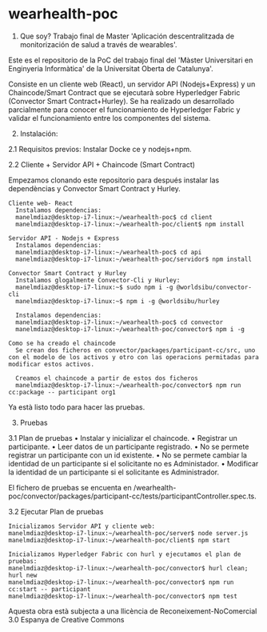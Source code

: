 # wearhealth-poc

1. Que soy?
  Trabajo final de Master 'Aplicación descentralitzada de monitorización de salud a través de wearables'.

  Este es el repositorio de la PoC del trabajo final del 'Màster Universitari en Enginyeria Informàtica' de la Universitat Oberta de Catalunya'.

  Consiste en un cliente web (React), un servidor API (Nodejs+Express) y un Chaincode/Smart Contract que se ejecutarà sobre  Hyperledger Fabric (Convector Smart Contract+Hurley). Se ha realizado un desarrollado parcialmente para conocer el funcionamiento de Hyperledger Fabric y validar el funcionamiento entre los componentes del sistema.


2. Instalación:

  2.1 Requisitos previos:
    Instalar Docke ce y nodejs+npm.

  2.2 Cliente + Servidor API + Chaincode (Smart Contract)
  
  Empezamos clonando este repositorio para después instalar las dependèncias y Convector Smart Contract y Hurley.

    Cliente web- React
      Instalamos dependencias:
      manelmdiaz@desktop-i7-linux:~/wearhealth-poc$ cd client
      manelmdiaz@desktop-i7-linux:~/wearhealth-poc/client$ npm install

    Servidor API - Nodejs + Express
      Instalamos dependencias:
      manelmdiaz@desktop-i7-linux:~/wearhealth-poc$ cd api
      manelmdiaz@desktop-i7-linux:~/wearhealth-poc/servidor$ npm install

    Convector Smart Contract y Hurley
      Instalamos glogalmente Convector-Cli y Hurley:
      manelmdiaz@desktop-i7-linux:~$ sudo npm i -g @worldsibu/convector-cli
      manelmdiaz@desktop-i7-linux:~$ npm i -g @worldsibu/hurley

      Instalamos dependencias:
      manelmdiaz@desktop-i7-linux:~/wearhealth-poc$ cd convector
      manelmdiaz@desktop-i7-linux:~/wearhealth-poc/convector$ npm i -g

    Como se ha creado el chaincode
      Se crean dos ficheros en convector/packages/participant-cc/src, uno con el modelo de los activos y otro con las operacions permitadas para modificar estos activos.
      
      Creamos el chaincode a partir de estos dos ficheros
      manelmdiaz@desktop-i7-linux:~/wearhealth-poc/convector$ npm run cc:package -- participant org1
      
  Ya està listo todo para hacer las pruebas.

3. Pruebas

  3.1 Plan de pruebas
    • Instalar y inicializar el chaincode.
    • Registrar un participante.
    • Leer datos de un participante registrado.
    • No se permete registrar un participante con un id existente.
    • No se permete cambiar la identidad de un participante si el solicitante no es Administador.
    • Modificar la identidad de un participante si el solicitante es Administrador.

  El fichero de pruebas se encuenta en /wearhealth-poc/convector/packages/participant-cc/tests/participantController.spec.ts. 

  3.2 Ejecutar Plan de pruebas
  
    Inicializamos Servidor API y cliente web:
    manelmdiaz@desktop-i7-linux:~/wearhealth-poc/server$ node server.js
    manelmdiaz@desktop-i7-linux:~/wearhealth-poc/client$ npm start 

    Inicializamos Hyperledger Fabric con hurl y ejecutamos el plan de pruebas:
    manelmdiaz@desktop-i7-linux:~/wearhealth-poc/convector$ hurl clean; hurl new
    manelmdiaz@desktop-i7-linux:~/wearhealth-poc/convector$ npm run cc:start -- participant
    manelmdiaz@desktop-i7-linux:~/wearhealth-poc/convector$ npm test


Aquesta obra està subjecta a una llicència de Reconeixement-NoComercial 3.0 Espanya de Creative Commons
